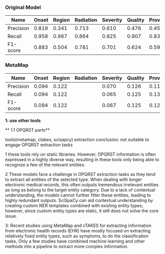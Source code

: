 ### Original Model
| Name       | Onset | Region | Radiation | Severity | Quality | Provocation |
|------------|-------|--------|-----------|----------|---------|-------------|
| Precision  | 0.819 | 0.341  | 0.713     | 0.610    | 0.476   | 0.456       |
| Recall     | 0.958 | 0.967  | 0.864     | 0.825    | 0.907   | 0.837       |
| F1-score   | 0.883 | 0.504  | 0.781     | 0.701    | 0.624   | 0.590       |

### MetaMap
| Name       | Onset | Region | Radiation | Severity | Quality | Provocation |
|------------|-------|--------|-----------|----------|---------|-------------|
| Precision  | 0.094 | 0.122  |           | 0.070    | 0.126   | 0.118       |
| Recall     | 0.094 | 0.122  |           | 0.065    | 0.125   | 0.139       |
| F1-score   | 0.094 | 0.122  |           | 0.067    | 0.125   | 0.128       |


**1: use other tools**

 ** 1.1 OPQRST parts**
 
  tools(metamap, ctakes, scisapcy) extraction conclusion: not suitable to engage OPQRST extraction tasks
  
  1 these tools rely on static libraries. However, OPQRST information is often expressed in a highly diverse way, resulting in these tools only being able to recognize a few of the relevant entities.
  
  2 These models face a challenge in OPQRST extraction tasks as they tend to extract all entities of the selected type. When dealing with longer electronic medical records, this often outputs tremendous irrelevant entities as long as belong to the target entity category. Due to a lack of contextual understanding, the models cannot further filter these entities, leading to highly redundant outputs. SciSpaCy can aid contextual understanding by creating custom NER templates combined with existing entity types; however, since custom entity types are static, it still does not solve the core issue.

  3: Recent studies using MetaMap and cTAKES for extracting information from electronic health records (EHR) have mostly focused on extracting relatively fixed entity types, such as symptoms, to do the classification tasks,  Only a few studies have combined machine learning and other methods into a pipeline to extract more complex information.

